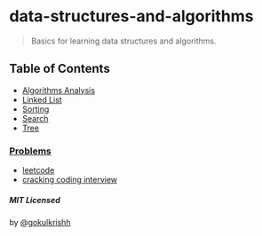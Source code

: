 # data-structures-and-algorithms

> Basics for learning data structures and algorithms.

## Table of Contents

- [Algorithms Analysis](./algorithms-analysis/README.md)
- [Linked List](./linkedlist/README.md)
- [Sorting](./sorting/README.md)
- [Search](./search/README.md)
- [Tree](./tree/README.md)

### [Problems](./problems)

- [leetcode](./problems/leetcode/README.md)
- [cracking coding interview](./problems/cracking-coding-interview/README.md)

##### MIT Licensed

by [@gokulkrishh](https://github.com/gokulkrishh)
